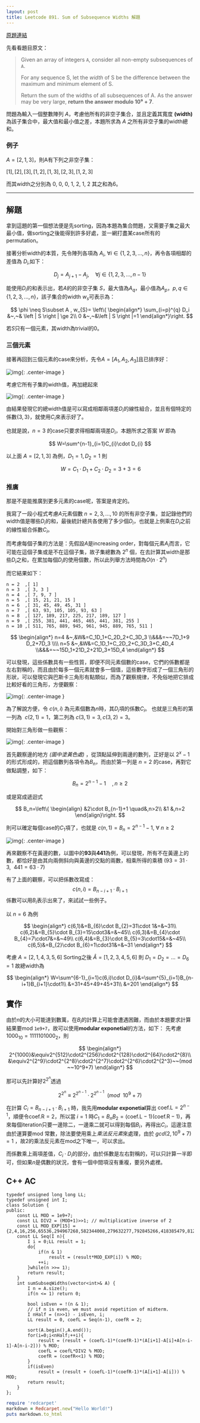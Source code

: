 ```yaml
---
layout: post
title: Leetcode 891. Sum of Subsequence Widths 解題
---
```


[原題連結](https://leetcode.com/articles/sum-of-subsequence-widths/)

先看看題目原文：

> Given an array of integers `A`, consider all non-empty subsequences of `A`.
>
> For any sequence S, let the *width* of S be the difference between the maximum and minimum element of S.
> 
> Return the sum of the widths of all subsequences of A.
> As the answer may be very large, **return the answer modulo 10⁹ + 7**.

問題為輸入一個整數陣列 $A$，考慮他所有的非空子集合，並且定義其寬度 **(width)** 為該子集合中，最大值和最小值之差，本題所求為 $A$ 之所有非空子集的width總和。

### 例子
$A=[2,1,3]$，則A有下列之非空子集：

$[1],[2],[3],[1,2],[1,3],[2,3],[1,2,3]$ 

而其width之分別為 0, 0, 0, 1, 2, 1, 2 其之和為6。

------

## **解題**

拿到這題的第一個想法便是先sorting，因為本題為集合問題，又需要子集之最大最小值，做sorting之後能得到許多好處，並一網打盡某case所有的permutation。

接著分析width的本質，先令陣列各項為 $A_i,~\forall i\in\{1,2,3,...,n\}$，再令各項相鄰的差值為 $D_i$,如下：

$$
D_{j}=A_{j+1}-A_{j},\quad\forall j\in \{1,2,3,...,n-1\}
$$

能使用$D_i$的和表示出，若$A$的的非空子集 $S$，最大值為$A_q$，最小值為$A_p$，$p,q\in\{1,2,3,...,n\}$，該子集合的width $w_{s}$可表示為：

$$
\phi \neq S\subset A , w_{S}=
\left\{ \begin{align*}
 \sum_{i=p}^{q} D_i &~,~& \left | S \right | \ge 2\\ 
 0 &~,~&\left | S \right |=1
\end{align*}\right.
$$

若$S$只有一個元素，其width為trivial的0。

### 三個元素

接著再回到三個元素的case來分析，先令$A=[A_{1},A_{2},A_{3}]$且已排序好：

![img](https://cdn-images-1.medium.com/max/800/1*Bqwa316koLu5_pfaowJQtQ.png){: .center-image }

考慮它所有子集的width值，再加總起來

![img](https://cdn-images-1.medium.com/max/800/1*UylP4nOX-VkaO3JTfhMMrA.png){: .center-image }

由結果發現它的總width值是可以寫成相鄰兩項差$D_i$的線性組合，並且有個特定的係數$\{3,3\}$，就使用$C_i$來表示好了。

也就是說，$n=3$ 的case只要求得相鄰兩項差$D_i$，本題所求之答案 $W$ 即為

$$
W=\sum^{n-1}_{i=1}C_{i}\cdot D_{i}
$$

以上面$~A=[2,1,3]~$為例，$D_1=1,D_2=1$ 則

$$
~W=C_1\cdot D_1+C_2\cdot D_2=3+3=6
$$

### 推廣

那是不是能推廣到更多元素的case呢，答案是肯定的。




我寫了一段小程式考慮$A$元素個數$~n=2,3,...,10$ 的所有非空子集，並記錄他們的width值是哪些$D_i$的和，最後統計總共各使用了多少個$D_i$，也就是上例乘在$D_i$之前的線性組合係數$C_i$。

而考慮每個子集的方法是：先假設$A$是increasing order，對每個元素$A_i$而言，它可能在這個子集或是不在這個子集，故子集總數為 $2^{n}$ 個，在去計算其width是那些$D_{i}$之和，在累加每個$D_{i}$的使用個數，所以此列舉方法時間為$O(n\cdot2^{n})$

而它結果如下：

```
n = 2  ,[ 1]
n = 3  ,[ 3, 3 ] 
n = 4  ,[ 7, 9, 7 ]  
n = 5  ,[ 15, 21, 21, 15 ] 
n = 6  ,[ 31, 45, 49, 45, 31 ] 
n = 7  ,[ 63, 93, 105, 105, 93, 63 ] 
n = 8  ,[ 127, 189, 217, 225, 217, 189, 127 ] 
n = 9  ,[ 255, 381, 441, 465, 465, 441, 381, 255 ] 
n = 10 ,[ 511, 765, 889, 945, 961, 945, 889, 765, 511 ]
```
$$
\begin{align*}
n=4 &~,&W&=C_1D_1+C_2D_2+C_3D_3 \\&&&=~~7D_1+9 D_2+7D_3 \\\\
n=5 &~,&W&=C_1D_1+C_2D_2+C_3D_3+C_4D_4 \\&&&=~~15D_1+21D_2+21D_3+15D_4
\end{align*}
$$

可以發現，這些係數具有一些性質，即便不同元素個數的case，它們的係數都是左右對稱的，而且由於每多一個元素就會多一個值，這些數字形成了一個三角形的形狀，可以發現它與巴斯卡三角形有點類似，而為了觀察規律，不免俗地把它排成比較好看的三角形，方便觀察：

![img](https://cdn-images-1.medium.com/max/800/1*ZKGtjp1JgTdakVpvFYNMaQ.png){: .center-image }


為了解說方便，令 $c(n,i)$ 為元素個數為$n$時，其$D_{i}$項的係數$C_{i}$。
也就是三角形的第一列為 $~c(2,1)=1$，第二列為$~c(3,1)=3, c(3,2)=3$。

開始對三角形做一些觀察：

![img](https://cdn-images-1.medium.com/max/800/1*zgx_chjP5kcpT6A6uE-aHg.png){: .center-image }

首先觀察邊的地方 *(圖中塗黃色處)* ，從頂點延伸到兩邊的數列，正好是以 $2^{x}-1$的形式形成的，把這個數列各項令為$B_n$，而由於第一列是 $n=2$ 的case，再對它做點調整，如下：

$$
B_n=2^{n-1}-1 \quad,n\ge2
$$

或是寫成遞迴式

$$
B_n=\left\{
\begin{align}
&2\cdot B_{n-1}+1 \quad&,n>2\\
&1 &,n=2
\end{align}\right.
$$


則可以確定每個case的$C_1$項了，也就是 $c(n,1)=B_n=2^{n-1}-1,~\forall~n\ge2$

![img](https://cdn-images-1.medium.com/max/800/1*43H04Uj20SqpkFvs1FawZQ.png){: .center-image }

再來觀察不在黃邊的數，以圖中的**93**與**441**為例，可以發現，所有不在黃邊上的數，都恰好是由其向兩側斜向與黃邊的交點的兩數，相乘所得的乘積$~(93=31\cdot3,~~441=63\cdot7)~$

有了上面的觀察，可以把係數改寫成：
$$c(n,i)=B_{n-i+1}\cdot B_{i+1}$$係數可以用$B_i$表示出來了，來試試一些例子。


以 $n=6$ 為例

$$
\begin{align*}
c(6,1)&=B_{6}\cdot B_{2}=31\cdot
1&=&~31\\
c(6,2)&=B_{5}\cdot B_{3}=15\cdot3&=&~45\\
c(6,3)&=B_{4}\cdot B_{4}=7\cdot7&=&~49\\
c(6,4)&=B_{3}\cdot B_{5}=3\cdot15&=&~45\\
c(6,5)&=B_{2}\cdot B_{6}=1\cdot31&=&~31
\end{align*}
$$ 

考慮 $A=[2,1,4,3,5,6]$
Sorting之後$~\hat{A}=[1,2,3,4,5,6]$
則 $D_1=D_2=...=D_6=1$
故總width為

$$
\begin{align*}
W=\sum^{6-1}_{i=1}c(6,i)\cdot D_{i}&=\sum^{5}_{i=1}B_{n-i+1}B_{i+1}\cdot1\\
&=31+45+49+45+31\\
&=201
\end{align*}
$$

## 實作

由於$n$的大小可能達到數萬，在$B_i$的計算上可能會遭遇困難，而由於本題要求計算結果要mod `1e9+7`，故可以使用**modular exponetial**的方法，如下：
先考慮$1000_{10}=1111101000_{2}$，則

$$
\begin{align*}
2^{1000}&\equiv2^{512}\cdot2^{256}\cdot2^{128}\cdot2^{64}\cdot2^{8}\\
&\equiv2^{2^9}\cdot2^{2^8}\cdot2^{2^7}\cdot2^{2^6}\cdot2^{2^3}~~(mod ~~10^9+7)
\end{align*}
$$

那可以先計算好$2^{2^n}$透過

$$
2^{2^n}\equiv2^{2^{n-1}}\cdot2^{2^{n-1}}~~(mod ~~10^9+7)
$$

在計算 $C_{i}=B_{n-i+1}\cdot B_{i+1}$ 時，我先用**modular exponetial**算出 $\textrm{coef.L}=2^{n-1}$，順便令$\textrm{coef.R}=2$，所以當$~i=1~$時$C_1=B_{n}B_{2}=(\textrm{coef.L}-1) (\textrm{coef.R}-1)$，再來每個iteration只要一邊除二，一邊乘二就可以得到每個$B_{i}$，再得出$C_{i}$，這邊注意由於運算要mod 常數，除法要使用乘上*乘法反元素*來處理，由於$~gcd(2,10^9+7)=1~$，故2的乘法反元素在mod之下唯一，可以求出。

而係數乘上兩項差值，$C_{i}\cdot D_{i}$的部分，由於係數是左右對稱的，可以只計算一半即可，但如果$n$是偶數的狀況，會有一個中間項沒有重複，要另外處裡。

## C++ AC
```c_cpp
typedef unsigned long long LL;
typedef unsigned int I;
class Solution {
public:
    const LL MOD = 1e9+7;
    const LL DIV2 = (MOD+1)>>1; // multiplicative inverse of 2
    const LL MOD_EXP[15] = {2,4,16,256,65536,294967268,582344008,279632277,792845266,418385479,812734592,409643880,246797651,112754241,774491455};
    const LL Seq(I n){
        I i = 0;LL result = 1;
        do{
            if(n & 1)
                result = (result*MOD_EXP[i]) % MOD;
            ++i;
        }while(n >>= 1);
        return result;
    }
    int sumSubseqWidths(vector<int>& A) {        
        I n = A.size();
        if(n <= 1) return 0;
        
        bool isEven = !(n & 1);
        // if n is even, we must avoid repetition of midterm.
        I nHalf = (n>>1) - isEven, i; 
        LL result = 0, coefL = Seq(n-1), coefR = 2;
        
        sort(A.begin(),A.end());
        for(i=0;i<nHalf;++i){
            result = (result + (coefL-1)*(coefR-1)*(A[i+1]-A[i]+A[n-i-1]-A[n-i-2])) % MOD;
            coefL = coefL*DIV2 % MOD;
            coefR = (coefR<<1) % MOD;
        }
        if(isEven)
            result = (result + (coefL-1)*(coefR-1)*(A[i+1]-A[i])) % MOD;
        return result;
    }
};
```

```ruby
require 'redcarpet'
markdown = Redcarpet.new("Hello World!")
puts markdown.to_html
```
